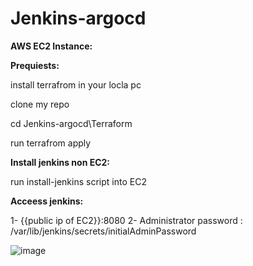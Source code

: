 # Jenkins-argocd

**AWS EC2 Instance:**

**Prequiests:**

install terrafrom in your locla pc 

clone my repo 

cd Jenkins-argocd\Terraform

run terrafrom apply 

**Install jenkins non EC2:**

run install-jenkins script into EC2

**Acceess jenkins:**

1- {{public ip of EC2}}:8080
2- Administrator password : /var/lib/jenkins/secrets/initialAdminPassword

![image](https://github.com/hesham131595/Jenkins-argocd/assets/93712347/e641cbdd-e73b-4321-8585-6a5338ac6b88)

